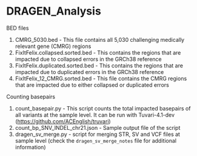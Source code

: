 # DRAGEN_Analysis
BED files
1. CMRG_5030.bed - This file contains all 5,030 challenging medically relevant gene (CMRG) regions  
2. FixItFelix.collapsed.sorted.bed	- This contains the regions that are impacted due to collapsed errors in the GRCh38 reference
3. FixItFelix.duplicated.sorted.bed -  This contains the regions that are impacted due to duplicated errors in the GRCh38 reference
4. FixItFelix_12_CMRG.sorted.bed - This file contains the CMRG regions that are impacted due to either collapsed or duplicated errors

Counting basepairs
1. count_basepair.py - This script counts the total impacted basepairs of all variants at the sample level. It can be run with Tuvari-4.1-dev (https://github.com/ACEnglish/truvari)
2. count_bp_SNV_INDEL_chr21.json - Sample output file of the script
3. dragen_sv_merge.py - script for merging STR, SV and VCF files at sample level (check the `dragen_sv_merge_notes` file  for additional information)
